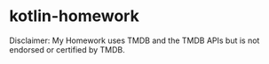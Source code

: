 # kotlin-homework

Disclaimer: My Homework uses TMDB and the TMDB APIs but is not endorsed or certified by TMDB.
